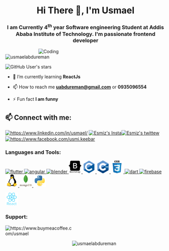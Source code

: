 

<!-- <img align="top" alt="Coding" width="700" src="https://user-images.githubusercontent.com/95717548/212018024-8bfa3eea-89dc-4a4a-8373-cc4d526fe6ba.png"/> -->
<h1 align="center">Hi  There 👋, I'm Usmael</h1>
<h3 align="center">I am Currently 4<sup>th</sup> year <strong>Software engineering</strong>  Student at Addis Ababa Institute of Technology. <span>I'm passionate frontend developer</span></h3>
<img align="right" alt="Coding" width="400" src="https://cdn.dribbble.com/users/926537/screenshots/4502924/python-2.gif"/>
<p align="left"> <img src="https://komarev.com/ghpvc/?username=usmaelabdureman&label=Profile%20views&color=0e75b6&style=flat" alt="usmaelabdureman" /> </p>

![GitHub User's stars](https://img.shields.io/github/stars/Usmaelabdureman?style=flat-square)
<!-- - 🔭 I’m currently working on **Hospital Appointmnet system** -->

- 🌱 I’m currently learning **ReactJs**

<!-- - 💬 Ask me about **Flutter, React** -->

- 📫 How to reach me **uabdureman@gmail.com** or **0935096554**

- ⚡ Fun fact **I am funny**

<h2 align="left"> 📫  Connect with me:</h2>
<p align="left">
 
  <a href="https://www.linkedin.com/in/usmael/" target="_blank"><img align="center" src="https://raw.githubusercontent.com/rahuldkjain/github-profile-readme-generator/master/src/images/icons/Social/linked-in-alt.svg" alt="https://www.linkedin.com/in/usmael/" height="30" width="40" /></a>
 <a href="https://www.instagram.com/esmizth/" target="_blank"><img align="center" src="https://user-images.githubusercontent.com/95717548/212019755-e7d92c7d-796e-480f-bfcc-fb9aacb3a981.png" alt="Esmiz's Insta" height="30" width="40" /></a><a href="https://twitter.com/abduremanusmael" target="_blank"><img align="center" src="https://raw.githubusercontent.com/rahuldkjain/github-profile-readme-generator/master/src/images/icons/Social/twitter.svg" alt="Esmiz's twittew" height="30" width="40" /></a>
  <a href="https://www.facebook.com/usmi.keebar" target="blank"><img align="center" src="https://raw.githubusercontent.com/rahuldkjain/github-profile-readme-generator/master/src/images/icons/Social/facebook.svg" alt="https://www.facebook.com/usmi.keebar" height="30" width="40" /></a>
</p>
<h3 align="left">Languages and Tools:</h3>
<p align="left"> 
    <a href="https://flutter.dev" target="_blank" rel="noreferrer"> <img src="https://www.vectorlogo.zone/logos/flutterio/flutterio-icon.svg" alt="flutter" width="40" height="40"/> </a> 
   <a href="https://angular.io" target="_blank" rel="noreferrer"> <img src="https://angular.io/assets/images/logos/angular/angular.svg" alt="angular" width="40" height="40"/> </a> 
  <a href="https://www.blender.org/" target="_blank" rel="noreferrer"> <img src="https://download.blender.org/branding/community/blender_community_badge_white.svg" alt="blender" width="40" height="40"/> </a> <a href="https://getbootstrap.com" target="_blank" rel="noreferrer"> <img src="https://raw.githubusercontent.com/devicons/devicon/master/icons/bootstrap/bootstrap-plain-wordmark.svg" alt="bootstrap" width="40" height="40"/> </a> <a href="https://www.cprogramming.com/" target="_blank" rel="noreferrer"> <img src="https://raw.githubusercontent.com/devicons/devicon/master/icons/c/c-original.svg" alt="c" width="40" height="40"/> </a> <a href="https://www.w3schools.com/cpp/" target="_blank" rel="noreferrer"> <img src="https://raw.githubusercontent.com/devicons/devicon/master/icons/cplusplus/cplusplus-original.svg" alt="cplusplus" width="40" height="40"/> </a> <a href="https://www.w3schools.com/css/" target="_blank" rel="noreferrer"> <img src="https://raw.githubusercontent.com/devicons/devicon/master/icons/css3/css3-original-wordmark.svg" alt="css3" width="40" height="40"/> </a> <a href="https://dart.dev" target="_blank" rel="noreferrer"> <img src="https://www.vectorlogo.zone/logos/dartlang/dartlang-icon.svg" alt="dart" width="40" height="40"/> </a><a href="https://firebase.google.com/" target="_blank" rel="noreferrer"> <img src="https://www.vectorlogo.zone/logos/firebase/firebase-icon.svg" alt="firebase" width="40" height="40"/> </a> <a href="https://www.linux.org/" target="_blank" rel="noreferrer"> <img src="https://raw.githubusercontent.com/devicons/devicon/master/icons/linux/linux-original.svg" alt="linux" width="40" height="40"/> </a> 
  <a href="https://www.mongodb.com/" target="_blank" rel="noreferrer"> <img src="https://raw.githubusercontent.com/devicons/devicon/master/icons/mongodb/mongodb-original-wordmark.svg" alt="mongodb" width="40" height="40"/> </a>
<a href="https://www.python.org" target="_blank" rel="noreferrer"> <img src="https://raw.githubusercontent.com/devicons/devicon/master/icons/python/python-original.svg" alt="python" width="40" height="40"/> </a> 
  
 <a href="https://reactjs.org/" target="_blank" rel="noreferrer"> <img src="https://raw.githubusercontent.com/devicons/devicon/master/icons/react/react-original-wordmark.svg" alt="react" width="40" height="40"/> </a>
<!-- <p><img align="center" src="https://github-readme-stats.vercel.app/api/top-langs?user=Usmaelabdureman&show_icons=true&locale=en&layout=compact" alt="usmaelabdureman" /></p>  -->
<h3 align="left">Support:</h3>
<p><a href="https://www.buymeacoffee.com/usmael"> <img align="left" src="https://cdn.buymeacoffee.com/buttons/v2/default-yellow.png" height="50" width="210" alt="https://www.buymeacoffee.com/usmael" /></a></p><br><br>
<!-- 
 <p>&nbsp;<img align="center" src="https://github-readme-stats.vercel.app/api?user=Usmaelabdureman&show_icons=true&locale=en" alt="usmaelabdureman" /></p> -->
 
<p><img align="start" src="https://github-readme-streak-stats.herokuapp.com/?user=Usmaelabdureman&" alt="usmaelabdureman" /></p> 


